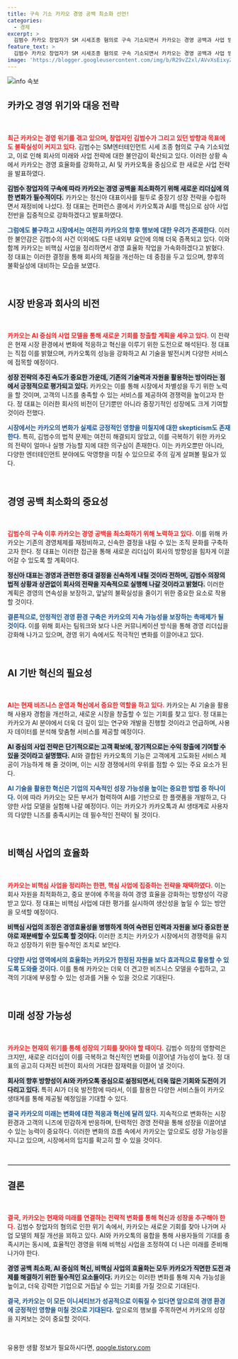 ```yaml
---
title: 구속 기소 카카오 경영 공백 최소화 선언!
categories:
  - 경제
excerpt: >
  김범수 카카오 창업자가 SM 시세조종 혐의로 구속 기소되면서 카카오는 경영 공백과 사업 방향에 대한 우려가 커지고 있다. AI와 카카오톡 중심의 성장 전략에도 시장의 불안감은 여전히 지속되고 있다.
feature_text: >
  김범수 카카오 창업자가 SM 시세조종 혐의로 구속 기소되면서 카카오는 경영 공백과 사업 방향에 대한 우려가 커지고 있다. AI와 카카오톡 중심의 성장 전략에도 시장의 불안감은 여전히 지속되고 있다.
image: 'https://blogger.googleusercontent.com/img/b/R29vZ2xl/AVvXsEixyZcFfHzMRdzZMjFBmAUKJYCLCGyLL1o632UiGVXcaFdKo_bkvkuCioo0uUKlGfBVcT3P84aROyZIXSBEx3Aw5nCQ3pTgDom1WDC4m8eifvWiAmWEEVb4x6G_l8C0QH225ldMjyaFvpxGEBGNO37VmDTDMHGhJPq73UglMfDca1-0aw/s1600/blogspot.png'
---
```


<p><img src="https://blogger.googleusercontent.com/img/b/R29vZ2xl/AVvXsEixyZcFfHzMRdzZMjFBmAUKJYCLCGyLL1o632UiGVXcaFdKo_bkvkuCioo0uUKlGfBVcT3P84aROyZIXSBEx3Aw5nCQ3pTgDom1WDC4m8eifvWiAmWEEVb4x6G_l8C0QH225ldMjyaFvpxGEBGNO37VmDTDMHGhJPq73UglMfDca1-0aw/s1600/blogspot.png" alt="info 속보" /></p>

<h2 data-ke-size="size26">카카오 경영 위기와 대응 전략</h2>

<p data-ke-size="size16">&nbsp;</p>

<p data-ke-size="size16"><b><span style="color: #ee2323;">최근 카카오는 경영 위기를 겪고 있으며, 창업자인 김범수가 그리고 있던 방향과 목표에도 불확실성이 커지고 있다.</span></b> 김범수는 SM엔터테인먼트 시세 조종 혐의로 구속 기소되었고, 이로 인해 회사의 미래와 사업 전략에 대한 불안감이 확산되고 있다. 이러한 상황 속에서 카카오는 경영 효율화를 강화하고, AI 및 카카오톡을 중심으로 한 새로운 사업 전략을 발표하였다.</p>

<p data-ke-size="size16"><b><span style="background-color: #21538527;">김범수 창업자의 구속에 따라 카카오는 경영 공백을 최소화하기 위해 새로운 리더십에 의한 변화가 필수적이다.</span></b> 카카오는 정신아 대표이사를 필두로 중장기 성장 전략을 수립하면서 재정비에 나섰다. 정 대표는 컨퍼런스 콜에서 카카오톡과 AI를 핵심으로 삼아 사업 전반을 집중적으로 강화하겠다고 발표하였다.</p>

<p data-ke-size="size16"><b><span style="color: #1a5490;">그럼에도 불구하고 시장에서는 여전히 카카오의 향후 행보에 대한 우려가 존재한다.</span></b> 이러한 불안감은 김범수의 사건 이외에도 다른 내외부 요인에 의해 더욱 증폭되고 있다. 이와 함께 카카오는 비핵심 사업을 정리하면서 경영 효율화 작업을 가속화하겠다고 밝혔다. 정 대표는 이러한 결정을 통해 회사의 체질을 개선하는 데 중점을 두고 있으며, 향후의 불확실성에 대비하는 모습을 보였다.</p>

<p data-ke-size="size16">&nbsp;</p>

<h2 data-ke-size="size26">시장 반응과 회사의 비전</h2>

<p data-ke-size="size16">&nbsp;</p>

<p data-ke-size="size16"><b><span style="color: #ee2323;">카카오는 AI 중심의 사업 모델을 통해 새로운 기회를 창출할 계획을 세우고 있다.</span></b> 이 전략은 현재 시장 환경에서 변화에 적응하고 혁신을 이루기 위한 도전으로 해석된다. 정 대표는 직접 이를 밝혔으며, 카카오톡의 성능을 강화하고 AI 기술을 발전시켜 다양한 서비스에 접목할 예정이다.</p>

<p data-ke-size="size16"><b><span style="background-color: #21538527;">성장 전략의 추진 속도가 중요한 가운데, 기존의 기술력과 자원을 활용하는 방이라는 점에서 긍정적으로 평가되고 있다.</span></b> 카카오는 이를 통해 시장에서 차별성을 두기 위한 노력을 할 것이며, 고객의 니즈를 충족할 수 있는 서비스를 제공하여 경쟁력을 높이고자 한다. 정 대표는 이러한 회사의 비전이 단기뿐만 아니라 중장기적인 성장에도 크게 기여할 것이라 전했다.</p>

<p data-ke-size="size16"><b><span style="color: #1a5490;">시장에서는 카카오의 변화가 실제로 긍정적인 영향을 미칠지에 대한 skepticism도 존재한다.</span></b> 특히, 김범수의 법적 문제는 여전히 해결되지 않았고, 이를 극복하기 위한 카카오의 전략이 얼마나 실행 가능할 지에 대한 의구심이 존재한다. 이는 카카오뿐만 아니라, 다양한 엔터테인먼트 분야에도 악영향을 미칠 수 있으므로 주의 깊게 살펴볼 필요가 있다.</p>

<p data-ke-size="size16">&nbsp;</p>

<h2 data-ke-size="size26">경영 공백 최소화의 중요성</h2>

<p data-ke-size="size16">&nbsp;</p>

<p data-ke-size="size16"><b><span style="color: #ee2323;">김범수의 구속 이후 카카오는 경영 공백을 최소화하기 위해 노력하고 있다.</span></b> 이를 위해 카카오는 기존의 경영체제를 재정비하고, 신속한 결정을 내릴 수 있는 조직 문화를 구축하고자 한다. 정 대표는 이러한 접근을 통해 새로운 리더십이 회사의 방향성을 힘차게 이끌어갈 수 있도록 할 계획이다.</p>

<p data-ke-size="size16"><b><span style="background-color: #21538527;">정신아 대표는 경영과 관련한 중대 결정을 신속하게 내릴 것이라 전하며, 김범수 의장의 법적 상황과 상관없이 회사의 전략을 지속적으로 실행해 나갈 것이라고 밝혔다.</span></b> 이러한 계획은 경영의 연속성을 보장하고, 앞날의 불확실성을 줄이기 위한 중요한 요소로 작용할 것이다.</p>

<p data-ke-size="size16"><b><span style="color: #1a5490;">결론적으로, 안정적인 경영 환경 구축은 카카오의 지속 가능성을 보장하는 촉매제가 될 것이다.</span></b> 이를 위해 회사는 팀워크와 보다 나은 커뮤니케이션 방식을 통해 경영 리더십을 강화해 나가고 있으며, 경영 위기 속에서도 적극적인 변화를 이끌어내고 있다.</p>

<p data-ke-size="size16">&nbsp;</p>

<h2 data-ke-size="size26">AI 기반 혁신의 필요성</h2>

<p data-ke-size="size16">&nbsp;</p>

<p data-ke-size="size16"><b><span style="color: #ee2323;">AI는 현재 비즈니스 운영과 혁신에서 중요한 역할을 하고 있다.</span></b> 카카오는 AI 기술을 활용해 사용자 경험을 개선하고, 새로운 시장을 창출할 수 있는 기회를 찾고 있다. 정 대표는 카카오가 AI 분야에서 더욱 더 깊이 있는 연구와 개발을 진행할 것이라고 언급하며, 사용자 데이터를 분석해 맞춤형 서비스를 제공할 예정이다.</p>

<p data-ke-size="size16"><b><span style="background-color: #21538527;">AI 중심의 사업 전략은 단기적으로는 고객 확보에, 장기적으로는 수익 창출에 기여할 수 있을 것이라고 설명했다.</span></b> AI와 결합된 카카오톡의 기능은 고객에게 고도화된 서비스 제공이 가능하게 해 줄 것이며, 이는 시장 경쟁에서의 우위를 점할 수 있는 주요 요소가 된다.</p>

<p data-ke-size="size16"><b><span style="color: #1a5490;">AI 기술을 활용한 혁신은 기업의 지속적인 성장 가능성을 높이는 중요한 방법 중 하나이다.</span></b> 이에 따라 카카오는 모든 부서가 협력하여 AI를 기반으로 한 플랫폼을 개발하고, 다양한 사업 모델을 실험해 나갈 예정이다. 이는 카카오가 카카오톡과 AI 생태계로 사용자의 다양한 니즈를 충족시키는 데 필수적인 전략이 될 것이다.</p>

<p data-ke-size="size16">&nbsp;</p>

<h2 data-ke-size="size26">비핵심 사업의 효율화</h2>

<p data-ke-size="size16">&nbsp;</p>

<p data-ke-size="size16"><b><span style="color: #ee2323;">카카오는 비핵심 사업을 정리하는 한편, 핵심 사업에 집중하는 전략을 채택하였다.</span></b> 이는 회사 자원을 최적화하고, 중요 분야에 주목을 하여 경영 효율을 강화하는 방향성이 각광받고 있다. 정 대표는 비핵심 사업에 대한 평가를 실시하여 생산성을 높일 수 있는 방안을 모색할 예정이다.</p>

<p data-ke-size="size16"><b><span style="background-color: #21538527;">비핵심 사업의 조정은 경영효율성을 병행하게 하여 숙련된 인력과 자원을 보다 중요한 분야로 재분배할 수 있도록 할 것이다.</span></b> 이러한 조치는 카카오가 시장에서의 경쟁력을 유지하고 성장하기 위한 필수적인 조치로 보인다.</p>

<p data-ke-size="size16"><b><span style="color: #1a5490;">다양한 사업 영역에서의 효율화는 카카오가 한정된 자원을 보다 효과적으로 활용할 수 있도록 도와줄 것이다.</span></b> 이를 통해 카카오는 더욱 더 견고한 비즈니스 모델을 수립하고, 고객의 기대에 부응할 수 있는 성과를 거둘 수 있을 것으로 기대된다.</p>

<p data-ke-size="size16">&nbsp;</p>

<h2 data-ke-size="size26">미래 성장 가능성</h2>

<p data-ke-size="size16">&nbsp;</p>

<p data-ke-size="size16"><b><span style="color: #ee2323;">카카오는 현재의 위기를 통해 성장의 기회를 찾아야 할 때이다.</span></b> 김범수 의장의 영향력은 크지만, 새로운 리더십이 이를 극복하고 혁신적인 변화를 이끌어낼 가능성이 높다. 정 대표의 공고히 다져진 비전이 회사의 거대한 잠재력을 이끌어 낼 것이다.</p>

<p data-ke-size="size16"><b><span style="background-color: #21538527;">회사의 향후 방향성이 AI와 카카오톡 중심으로 설정되면서, 더욱 많은 기회와 도전이 기다리고 있다.</span></b> 특히 AI가 더욱 발전함에 따라서, 이를 활용한 다양한 서비스들이 카카오 생태계를 통해 제공될 예정임을 기대할 수 있다.</p>

<p data-ke-size="size16"><b><span style="color: #1a5490;">결국 카카오의 미래는 변화에 대한 적응과 혁신에 달려 있다.</span></b> 지속적으로 변화하는 시장 환경과 고객의 니즈에 민감하게 반응하며, 탄력적인 경영 전략을 통해 성장을 이끌어낼 수 있는 능력이 중요하다. 이러한 변화의 흐름 속에서 카카오는 앞으로도 성장 가능성을 지니고 있으며, 시장에서의 입지를 확고히 할 수 있을 것이다.</p>

<p data-ke-size="size16">&nbsp;</p>

<hr style="border: 1px solid #dddddd;">

<h2 data-ke-size="size26">결론</h2>

<p data-ke-size="size16">&nbsp;</p>

<p data-ke-size="size16"><b><span style="color: #ee2323;">결국, 카카오는 현재와 미래를 연결하는 전략적 변화를 통해 혁신과 성장을 추구해야 한다.</span></b> 김범수 창업자의 혐의로 인한 위기 속에서, 카카오는 새로운 기회를 찾아 나가며 사업 모델의 체질 개선을 꾀하고 있다. AI와 카카오톡의 융합을 통해 사용자들의 기대를 충족시키는 동시에, 효율적인 경영을 위해 비핵심 사업을 조정하여 더 나은 미래를 준비해 나가야 한다.</p>

<p data-ke-size="size16"><b><span style="background-color: #21538527;">경영 공백 최소화, AI 중심의 혁신, 비핵심 사업의 효율화는 모두 카카오가 직면한 도전 과제를 해결하기 위한 필수적인 요소들이다.</span></b> 카카오는 이러한 변화를 통해 지속 가능성을 높이고, 더욱 강력한 기업으로 거듭날 수 있는 기회를 가질 것으로 기대된다.</p>

<p data-ke-size="size16"><b><span style="color: #1a5490;">결국, 카카오는 이 모든 이니셔티브가 성공적으로 이뤄질 수 있다면 앞으로의 경영 환경에 긍정적인 영향을 미칠 것으로 기대된다.</span></b> 앞으로의 행보를 주목하면서 카카오의 성장을 지켜보는 것이 중요할 것이다.</p>

<p data-ke-size="size16">&nbsp;</p>
유용한 생활 정보가 필요하시다면, <a href="https://qoogle.tistory.com" rel="dofollow">qoogle.tistory.com</a>


